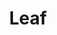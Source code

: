 ---
title: Leaf
tags: ["leaf", "nature", "environment", "green", "tree", "plant", "ecology"]
icon: leaf
svg: '<svg xmlns="http://www.w3.org/2000/svg" width="24" height="24" fill="none" viewBox="0 0 24 24" stroke-width="1.5" stroke-linecap="round" stroke-linejoin="round" stroke="currentColor"><path d="M5.973 18.028c7.625 4.576 13.726-1.525 12.963-12.964C7.498 4.302 1.398 10.403 5.973 18.028m0 0L4 20m1.973-1.972L10.1 13.9"/></svg>'
---
